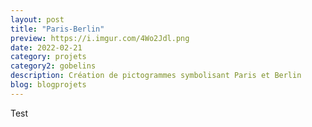 ```yaml
---
layout: post
title: "Paris-Berlin"
preview: https://i.imgur.com/4Wo2Jdl.png
date: 2022-02-21
category: projets 
category2: gobelins
description: Création de pictogrammes symbolisant Paris et Berlin
blog: blogprojets
---
```


Test
